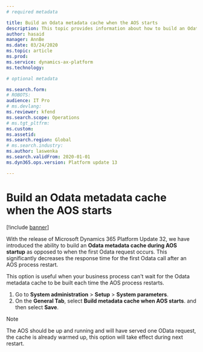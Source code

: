 ```yaml
---
# required metadata

title: Build an Odata metadata cache when the AOS starts
description: This topic provides information about how to build an Odata metaata cache when the AOS starts.
author: hasaid
manager: AnnBe
ms.date: 03/24/2020
ms.topic: article
ms.prod: 
ms.service: dynamics-ax-platform
ms.technology: 

# optional metadata

ms.search.form: 
# ROBOTS: 
audience: IT Pro
# ms.devlang: 
ms.reviewer: kfend
ms.search.scope: Operations
# ms.tgt_pltfrm: 
ms.custom: 
ms.assetid: 
ms.search.region: Global
# ms.search.industry: 
ms.author: laswenka
ms.search.validFrom: 2020-01-01
ms.dyn365.ops.version: Platform update 13

---
```


# Build an Odata metadata cache when the AOS starts

[!include [banner](../includes/banner.md)]


With the release of Microsoft Dynamics 365 Platform Update 32, we have introduced the ability to build an **Odata metadata cache during AOS startup** as opposed to when the first Odata request occurs. This significantly decreases the response time for the first Odata call after an AOS process restart.

This option is useful when your business process can't wait for the Odata metadata cache to be built each time the AOS process restarts.


1. Go to **System administration** \> **Setup** \> **System parameters**.
2. On the **General Tab**, select **Build metadata cache when AOS starts**. and then select **Save**.

> [!NOTE]
> The AOS should be up and running and will have served one OData request, the cache is already warmed up, this option will take effect during next restart.
